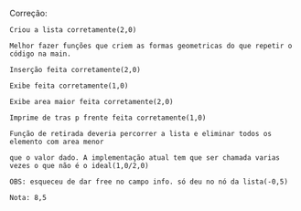 Correção:  

    Criou a lista corretamente(2,0)

    Melhor fazer funções que criem as formas geometricas do que repetir o código na main.

    Inserção feita corretamente(2,0)

    Exibe feita corretamente(1,0)

    Exibe area maior feita corretamente(2,0)

    Imprime de tras p frente feita corretamente(1,0)

    Função de retirada deveria percorrer a lista e eliminar todos os elemento com area menor

    que o valor dado. A implementação atual tem que ser chamada varias vezes o que não é o ideal(1,0/2,0)

    OBS: esqueceu de dar free no campo info. só deu no nó da lista(-0,5)

    Nota: 8,5
